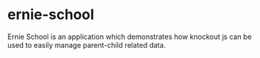 # ernie-school
Ernie School is an application which demonstrates how knockout js can be used to easily manage parent-child related data.

